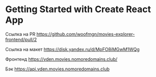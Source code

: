 # Getting Started with Create React App

Ссылка на PR https://github.com/woofmgn/movies-explorer-frontend/pull/2

Ссылка на макет https://disk.yandex.ru/d/MpFO8iMGwM1WQg

Фронтенд https://vden.movies.nomoredomains.club/

Бэк https://api.vden.movies.nomoredomains.club
